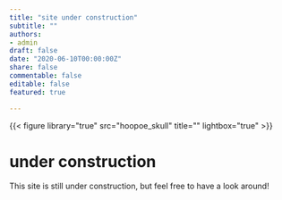 ```yaml
---
title: "site under construction"
subtitle: ""
authors: 
- admin
draft: false 
date: "2020-06-10T00:00:00Z"
share: false
commentable: false
editable: false
featured: true

---
```

{{< figure library="true" src="hoopoe_skull" title="" lightbox="true" >}}

# under construction

This site is still under construction, but feel free to have a look around!

